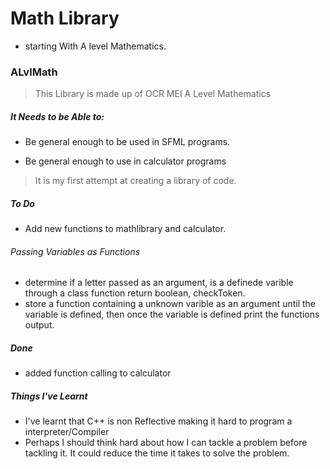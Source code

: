 # Math Library
- starting With A level Mathematics.

### ALvlMath

> This Library is made up of OCR MEI A Level Mathematics

##### It Needs to be Able to:

- Be general enough to be used in SFML programs.

- Be general enough to use in calculator programs

> It is my first attempt at creating a library of code.



##### To Do
- Add new functions to mathlibrary and calculator.
###### Passing Variables as Functions
- determine if a letter passed as an argument, is a definede varible through a class function return boolean, checkToken.
- store a function containing a unknown varible as an argument until the variable is defined, then once the variable is defined print the functions output.

##### Done
- added function calling to calculator

##### Things I've Learnt
- I've learnt that C++ is non Reflective making it hard to program a interpreter/Compiler
- Perhaps I should think hard about how I can tackle a problem before tackling it. It could reduce the time it takes to solve the problem.
